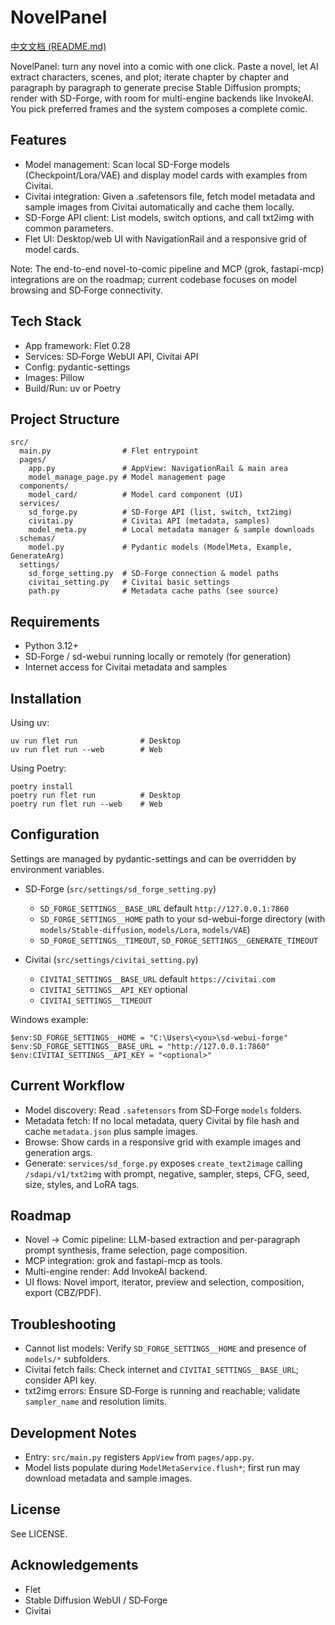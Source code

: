 # NovelPanel

[中文文档 (README.md)](README.md)

NovelPanel: turn any novel into a comic with one click. Paste a novel, let AI extract characters, scenes, and plot; iterate chapter by chapter and paragraph by paragraph to generate precise Stable Diffusion prompts; render with SD-Forge, with room for multi-engine backends like InvokeAI. You pick preferred frames and the system composes a complete comic.

## Features

- Model management: Scan local SD-Forge models (Checkpoint/Lora/VAE) and display model cards with examples from Civitai.
- Civitai integration: Given a .safetensors file, fetch model metadata and sample images from Civitai automatically and cache them locally.
- SD-Forge API client: List models, switch options, and call txt2img with common parameters.
- Flet UI: Desktop/web UI with NavigationRail and a responsive grid of model cards.

Note: The end-to-end novel-to-comic pipeline and MCP (grok, fastapi-mcp) integrations are on the roadmap; current codebase focuses on model browsing and SD‑Forge connectivity.

## Tech Stack

- App framework: Flet 0.28
- Services: SD‑Forge WebUI API, Civitai API
- Config: pydantic-settings
- Images: Pillow
- Build/Run: uv or Poetry

## Project Structure

```
src/
  main.py                # Flet entrypoint
  pages/
    app.py               # AppView: NavigationRail & main area
    model_manage_page.py # Model management page
  components/
    model_card/          # Model card component (UI)
  services/
    sd_forge.py          # SD‑Forge API (list, switch, txt2img)
    civitai.py           # Civitai API (metadata, samples)
    model_meta.py        # Local metadata manager & sample downloads
  schemas/
    model.py             # Pydantic models (ModelMeta, Example, GenerateArg)
  settings/
    sd_forge_setting.py  # SD‑Forge connection & model paths
    civitai_setting.py   # Civitai basic settings
    path.py              # Metadata cache paths (see source)
```

## Requirements

- Python 3.12+
- SD‑Forge / sd-webui running locally or remotely (for generation)
- Internet access for Civitai metadata and samples

## Installation

Using uv:

```
uv run flet run              # Desktop
uv run flet run --web        # Web
```

Using Poetry:

```
poetry install
poetry run flet run          # Desktop
poetry run flet run --web    # Web
```

## Configuration

Settings are managed by pydantic-settings and can be overridden by environment variables.

- SD‑Forge (`src/settings/sd_forge_setting.py`)
  - `SD_FORGE_SETTINGS__BASE_URL` default `http://127.0.0.1:7860`
  - `SD_FORGE_SETTINGS__HOME` path to your sd-webui-forge directory (with `models/Stable-diffusion`, `models/Lora`, `models/VAE`)
  - `SD_FORGE_SETTINGS__TIMEOUT`, `SD_FORGE_SETTINGS__GENERATE_TIMEOUT`

- Civitai (`src/settings/civitai_setting.py`)
  - `CIVITAI_SETTINGS__BASE_URL` default `https://civitai.com`
  - `CIVITAI_SETTINGS__API_KEY` optional
  - `CIVITAI_SETTINGS__TIMEOUT`

Windows example:

```
$env:SD_FORGE_SETTINGS__HOME = "C:\Users\<you>\sd-webui-forge"
$env:SD_FORGE_SETTINGS__BASE_URL = "http://127.0.0.1:7860"
$env:CIVITAI_SETTINGS__API_KEY = "<optional>"
```

## Current Workflow

- Model discovery: Read `.safetensors` from SD‑Forge `models` folders.
- Metadata fetch: If no local metadata, query Civitai by file hash and cache `metadata.json` plus sample images.
- Browse: Show cards in a responsive grid with example images and generation args.
- Generate: `services/sd_forge.py` exposes `create_text2image` calling `/sdapi/v1/txt2img` with prompt, negative, sampler, steps, CFG, seed, size, styles, and LoRA tags.

## Roadmap

- Novel → Comic pipeline: LLM-based extraction and per-paragraph prompt synthesis, frame selection, page composition.
- MCP integration: grok and fastapi-mcp as tools.
- Multi-engine render: Add InvokeAI backend.
- UI flows: Novel import, iterator, preview and selection, composition, export (CBZ/PDF).

## Troubleshooting

- Cannot list models: Verify `SD_FORGE_SETTINGS__HOME` and presence of `models/*` subfolders.
- Civitai fetch fails: Check internet and `CIVITAI_SETTINGS__BASE_URL`; consider API key.
- txt2img errors: Ensure SD‑Forge is running and reachable; validate `sampler_name` and resolution limits.

## Development Notes

- Entry: `src/main.py` registers `AppView` from `pages/app.py`.
- Model lists populate during `ModelMetaService.flush*`; first run may download metadata and sample images.

## License

See LICENSE.

## Acknowledgements

- Flet
- Stable Diffusion WebUI / SD‑Forge
- Civitai
